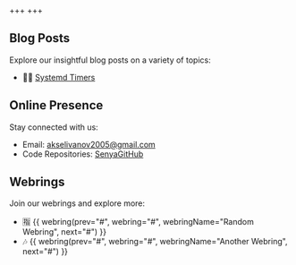 +++
+++

## Blog Posts

Explore our insightful blog posts on a variety of topics:

- 👨‍💻 [Systemd Timers](./blog/systemd-timers/)


## Online Presence

Stay connected with us:

- Email: [akselivanov2005@gmail.com](mailto:akselivanov2005@gmail.com)
- Code Repositories: [SenyaGitHub](https://github.com/senyagithub)

## Webrings

Join our webrings and explore more:

- 🈯 {{ webring(prev="#", webring="#", webringName="Random Webring", next="#") }}
- 🎶 {{ webring(prev="#", webring="#", webringName="Another Webring", next="#") }}